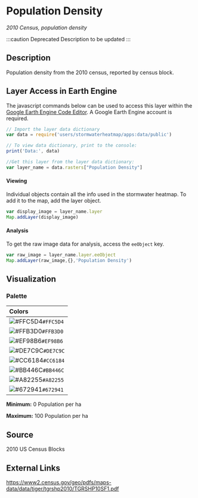 Population Density
================

*2010 Census, population density*

:::caution Deprecated
Description to be updated 
:::

## Description

Population density from the 2010 census, reported by census block.

## Layer Access in Earth Engine

The javascript commands below can be used to access this layer within
the [Google Earth Engine Code
Editor](https://developers.google.com/earth-engine/guides/playground). A
Google Earth Engine account is required.

``` javascript
// Import the layer data dictionary
var data = require('users/stormwaterheatmap/apps:data/public')

// To view data dictionary, print to the console:
print('Data:', data)

//Get this layer from the layer data dictionary: 
var layer_name = data.rasters["Population Density"]
```

#### Viewing

Individual objects contain all the info used in the stormwater heatmap.
To add it to the map, add the layer object.

``` javascript
var display_image = layer_name.layer
Map.addLayer(display_image)
```

#### Analysis

To get the raw image data for analysis, access the `eeObject` key.

``` javascript
var raw_image = layer_name.layer.eeObject
Map.addLayer(raw_image,{},'Population Density')
```

## Visualization

### Palette

| Colors                                                                    |
|:--------------------------------------------------------------------------|
| ![\#FFC5D4](https://via.placeholder.com/15/FFC5D4/000000?text=+)`#FFC5D4` |
| ![\#FFB3D0](https://via.placeholder.com/15/FFB3D0/000000?text=+)`#FFB3D0` |
| ![\#EF98B6](https://via.placeholder.com/15/EF98B6/000000?text=+)`#EF98B6` |
| ![\#DE7C9C](https://via.placeholder.com/15/DE7C9C/000000?text=+)`#DE7C9C` |
| ![\#CC6184](https://via.placeholder.com/15/CC6184/000000?text=+)`#CC6184` |
| ![\#BB446C](https://via.placeholder.com/15/BB446C/000000?text=+)`#BB446C` |
| ![\#A82255](https://via.placeholder.com/15/A82255/000000?text=+)`#A82255` |
| ![\#672941](https://via.placeholder.com/15/672941/000000?text=+)`#672941` |

**Minimum:** 0 Population per ha

**Maximum:** 100 Population per ha

## Source

2010 US Census Blocks

## External Links

<a>https://www2.census.gov/geo/pdfs/maps-data/data/tiger/tgrshp2010/TGRSHP10SF1.pdf</a>
